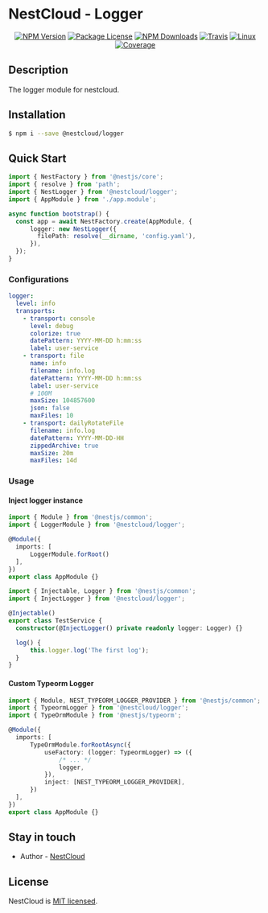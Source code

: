 
[travis-image]: https://api.travis-ci.org/nest-cloud/nestcloud.svg?branch=master
[travis-url]: https://travis-ci.org/nest-cloud/nestcloud
[linux-image]: https://img.shields.io/travis/nest-cloud/nestcloud/master.svg?label=linux
[linux-url]: https://travis-ci.org/nest-cloud/nestcloud

# NestCloud - Logger

<p align="center">
    <a href="https://www.npmjs.com/~nestcloud" target="_blank"><img src="https://img.shields.io/npm/v/@nestcloud/core.svg" alt="NPM Version"/></a>
    <a href="https://www.npmjs.com/~nestcloud" target="_blank"><img src="https://img.shields.io/npm/l/@nestcloud/core.svg" alt="Package License"/></a>
    <a href="https://www.npmjs.com/~nestcloud" target="_blank"><img src="https://img.shields.io/npm/dm/@nestcloud/core.svg" alt="NPM Downloads"/></a>
    <a href="https://travis-ci.org/nest-cloud/nestcloud" target="_blank"><img src="https://travis-ci.org/nest-cloud/nestcloud.svg?branch=master" alt="Travis"/></a>
    <a href="https://travis-ci.org/nest-cloud/nestcloud" target="_blank"><img src="https://img.shields.io/travis/nest-cloud/nestcloud/master.svg?label=linux" alt="Linux"/></a>
    <a href="https://coveralls.io/github/nest-cloud/nestcloud?branch=master" target="_blank"><img src="https://coveralls.io/repos/github/nest-cloud/nestcloud/badge.svg?branch=master" alt="Coverage"/></a>
</p>

## Description

The logger module for nestcloud.

## Installation

```bash
$ npm i --save @nestcloud/logger
```

## Quick Start

```typescript
import { NestFactory } from '@nestjs/core';
import { resolve } from 'path';
import { NestLogger } from '@nestcloud/logger';
import { AppModule } from './app.module';

async function bootstrap() {
  const app = await NestFactory.create(AppModule, { 
      logger: new NestLogger({
        filePath: resolve(__dirname, 'config.yaml'),
      }),
  });
}
```

### Configurations

```yaml
logger:
  level: info
  transports:
    - transport: console
      level: debug
      colorize: true
      datePattern: YYYY-MM-DD h:mm:ss
      label: user-service
    - transport: file
      name: info
      filename: info.log
      datePattern: YYYY-MM-DD h:mm:ss
      label: user-service
      # 100M
      maxSize: 104857600
      json: false
      maxFiles: 10
    - transport: dailyRotateFile
      filename: info.log
      datePattern: YYYY-MM-DD-HH
      zippedArchive: true
      maxSize: 20m
      maxFiles: 14d
```

### Usage

#### Inject logger instance

```typescript
import { Module } from '@nestjs/common';
import { LoggerModule } from '@nestcloud/logger';

@Module({
  imports: [
      LoggerModule.forRoot()
  ],
})
export class AppModule {}
```

```typescript
import { Injectable, Logger } from '@nestjs/common';
import { InjectLogger } from '@nestcloud/logger';

@Injectable()
export class TestService {
  constructor(@InjectLogger() private readonly logger: Logger) {}

  log() {
      this.logger.log('The first log');
  }
}
```

#### Custom Typeorm Logger

```typescript
import { Module, NEST_TYPEORM_LOGGER_PROVIDER } from '@nestjs/common';
import { TypeormLogger } from '@nestcloud/logger';
import { TypeOrmModule } from '@nestjs/typeorm';

@Module({
  imports: [
      TypeOrmModule.forRootAsync({
          useFactory: (logger: TypeormLogger) => ({
              /* ... */
              logger,
          }),
          inject: [NEST_TYPEORM_LOGGER_PROVIDER],
      })
  ],
})
export class AppModule {}
```

## Stay in touch

- Author - [NestCloud](https://github.com/nest-cloud)

## License

  NestCloud is [MIT licensed](LICENSE).
